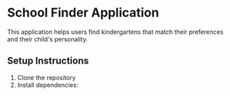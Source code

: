 # School Finder Application

This application helps users find kindergartens that match their preferences and their child's personality.

## Setup Instructions

1. Clone the repository
2. Install dependencies:

